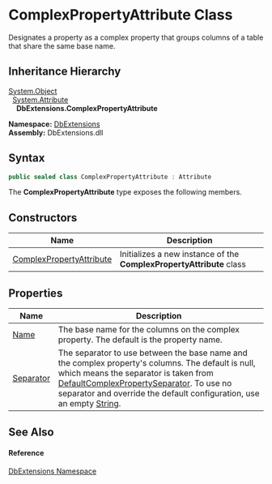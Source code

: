ComplexPropertyAttribute Class
==============================
Designates a property as a complex property that groups columns of a table that share the same base name.


Inheritance Hierarchy
---------------------
[System.Object][1]  
  [System.Attribute][2]  
    **DbExtensions.ComplexPropertyAttribute**  
  
**Namespace:** [DbExtensions][3]  
**Assembly:** DbExtensions.dll

Syntax
------

```csharp
public sealed class ComplexPropertyAttribute : Attribute
```

The **ComplexPropertyAttribute** type exposes the following members.


Constructors
------------

| Name                          | Description                                                          |
| ----------------------------- | -------------------------------------------------------------------- |
| [ComplexPropertyAttribute][4] | Initializes a new instance of the **ComplexPropertyAttribute** class |


Properties
----------

| Name           | Description                                                                                                                                                                                                                                                             |
| -------------- | ----------------------------------------------------------------------------------------------------------------------------------------------------------------------------------------------------------------------------------------------------------------------- |
| [Name][5]      | The base name for the columns on the complex property. The default is the property name.                                                                                                                                                                                |
| [Separator][6] | The separator to use between the base name and the complex property's columns. The default is null, which means the separator is taken from [DefaultComplexPropertySeparator][7]. To use no separator and override the default configuration, use an empty [String][8]. |


See Also
--------

#### Reference
[DbExtensions Namespace][3]  

[1]: https://learn.microsoft.com/dotnet/api/system.object
[2]: https://learn.microsoft.com/dotnet/api/system.attribute
[3]: ../README.md
[4]: _ctor.md
[5]: Name.md
[6]: Separator.md
[7]: ../DatabaseConfiguration/DefaultComplexPropertySeparator.md
[8]: https://learn.microsoft.com/dotnet/api/system.string